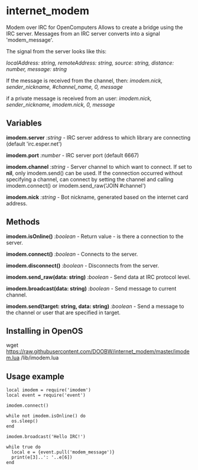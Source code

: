 # internet_modem
Modem over IRC for OpenComputers
Allows to create a bridge using the IRC server. Messages from an IRC server converts into a signal 'modem_message'.

The signal from the server looks like this:

*localAddress: string, remoteAddress: string, source: string, distance: number, message: string*

If the message is received from the channel, then: *imodem.nick, sender_nickname, #channel_name, 0, message*

if a private message is received from an user: *imodem.nick, sender_nickname, imodem.nick, 0, message*

## Variables
**imodem.server** *:string* - IRC server address to which library are connecting (default 'irc.esper.net')

**imodem.port** *:number* - IRC server port (default 6667)

**imodem.channel** *:string* - Server channel to which want to connect. If set to **nil**, only imodem.send() can be used. If the connection occurred without specifying a channel, can connect by setting the channel and calling imodem.connect() or imodem.send_raw('JOIN #channel')

**imodem.nick** *:string* - Bot nickname, generated based on the internet card address.
 
 
## Methods
**imodem.isOnline()** *:boolean* - Return value - is there a connection to the server.

**imodem.connect()** *:boolean* - Сonnects to the server.

**imodem.disconnect()** *:boolean* - Disconnects from the server.

**imodem.send_raw(data: string)** *:boolean* - Send data at IRC protocol level.

**imodem.broadcast(data: string)** *:boolean* - Send message to current channel.

**imodem.send(target: string, data: string)** *:boolean* - Send a message to the channel or user that are specified in target.

## Installing in OpenOS
wget https://raw.githubusercontent.com/DOOBW/internet_modem/master/imodem.lua /lib/imodem.lua

## Usage example

    local imodem = require('imodem')
    local event = require('event')
    
    imodem.connect()
    
    while not imodem.isOnline() do
      os.sleep()
    end
    
    imodem.broadcast('Hello IRC!')
    
    while true do
      local e = {event.pull('modem_message')}
      print(e[3]..': '..e[6])
    end
